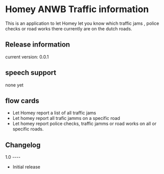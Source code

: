 # Homey ANWB Traffic information

This is an application to let Homey let you know which traffic jams , police checks or road works there currently are on
the dutch roads.  

## Release information
current version: 0.0.1

## speech support

none yet

## flow cards

- Let Homey report a list of all traffic jams
- Let homey report all trafic jamms on a specific road
- Let homey report police checks, traffic jamms or road works on all or specific roads.
## Changelog

1.0 ----
* Initial release
